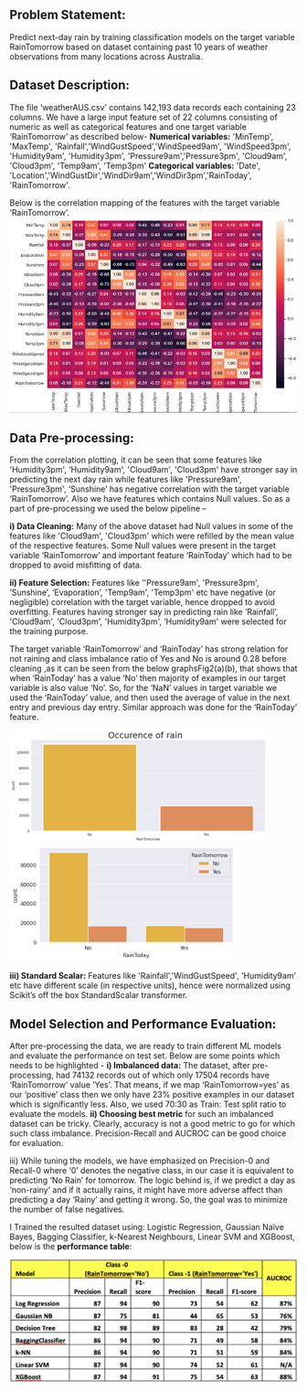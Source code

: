 
## Problem Statement:
Predict next-day rain by training classification models on the target variable RainTomorrow based on dataset containing past 10 years of weather observations from many locations across Australia.
## Dataset Description:
The file ‘weatherAUS.csv’ contains 142,193 data records each containing 23 columns. We have a large input feature set of 22 columns consisting of numeric as well as categorical features and one target variable ‘RainTomorrow’ as described below-
**Numerical variables:**
'MinTemp', 'MaxTemp', 'Rainfall','WindGustSpeed','WindSpeed9am', 'WindSpeed3pm', 'Humidity9am', 'Humidity3pm', 'Pressure9am','Pressure3pm', 'Cloud9am', 'Cloud3pm', 'Temp9am', 'Temp3pm'
**Categorical variables:**
'Date', 'Location','WindGustDir','WindDir9am','WindDir3pm','RainToday', 'RainTomorrow'.

Below is the correlation mapping of the features with the target variable ‘RainTomorrow’.
![alt text](https://github.com/KoushikGrandhi/Machine-Learning-Projects/blob/master/Rain_Prediction_Austrailia/resources/Picture1.png "Logo Title Text 1")

## Data Pre-processing: 
From the correlation plotting, it can be seen that some features like 'Humidity3pm', ‘Humidity9am', 'Cloud9am', 'Cloud3pm' have stronger say in predicting the next day rain while features like 'Pressure9am', 'Pressure3pm', ‘Sunshine’ has negative correlation with the target variable ‘RainTomorrow’. Also we have features which contains Null values. So as a part of pre-processing we used the below pipeline –

**i) Data Cleaning:**
Many of the above dataset had Null values in some of the features like 'Cloud9am', 'Cloud3pm' which were refilled by the mean value of the respective features. Some Null values were present in the target variable ‘RainTomorrow’ and important feature ‘RainToday’ which had to be dropped to avoid misfitting of data.

**ii) Feature Selection:** 
Features like ‘'Pressure9am', 'Pressure3pm', ‘Sunshine’, ‘Evaporation’, 'Temp9am', 'Temp3pm' etc have negative (or negligible) correlation with the target variable, hence dropped to avoid overfitting. Features having stronger say in predicting rain like ‘Rainfall’, 'Cloud9am', 'Cloud3pm', 'Humidity3pm', ‘Humidity9am' were selected for the training purpose.

The target variable ‘RainTomorrow’ and ‘RainToday’ has strong relation for not raining and class imbalance ratio of Yes and No is around 0.28 before cleaning ,as it can be seen from the below graphsFig2(a)(b), that shows that when ‘RainToday’ has a value ‘No’ then majority of examples in our target variable is also value ‘No’. So, for the ‘NaN’ values in target variable we used the ‘RainToday’ value, and then used the average of value in the next entry and previous day entry. Similar approach was done for the ‘RainToday’ feature.

![alt text](https://github.com/KoushikGrandhi/Machine-Learning-Projects/blob/master/Rain_Prediction_Austrailia/resources/Picture2.png "Logo Title Text 1")
![alt text](https://github.com/KoushikGrandhi/Machine-Learning-Projects/blob/master/Rain_Prediction_Austrailia/resources/Picture3.png "Logo Title Text 1")

**iii) Standard Scalar:**
Features like 'Rainfall','WindGustSpeed', 'Humidity9am’ etc have different scale (in respective units), hence were normalized using Scikit’s off the box StandardScalar transformer.

## Model Selection and Performance Evaluation:

After pre-processing the data, we are ready to train different ML models and evaluate the performance on test set. Below are some points which needs to be highlighted -
**i) Imbalanced data:** 
The dataset, after pre-processing, had 74132 records out of which only 17504 records have ‘RainTomorrow’ value ‘Yes’. That means, if we map ‘RainTomorrow=yes’ as our  ‘positive’ class then we only have 23% positive examples in our dataset which is significantly less. Also, we used 70:30 as Train: Test split ratio to evaluate the models.
**ii) Choosing best metric** for such an imbalanced dataset can be tricky. Clearly, accuracy is not a good metric to go for which such class imbalance. Precision-Recall and AUCROC can be good choice for evaluation.

iii) While tuning the models, we have emphasized on Precision-0 and Recall-0 where ‘0’ denotes the negative class, in our case it is equivalent to predicting ‘No Rain’ for tomorrow. The logic behind is, if we predict a day as ‘non-rainy’ and if it actually rains, it might have more adverse affect than predicting a day ‘Rainy’ and getting it wrong. So, the goal was to minimize the number of false negatives.

I Trained the resulted dataset using: Logistic Regression, Gaussian Naïve Bayes, Bagging Classifier, k-Nearest Neighbours, Linear SVM and XGBoost, below is the 
**performance table**: 

![alt text](https://github.com/KoushikGrandhi/Machine-Learning-Projects/blob/master/Rain_Prediction_Austrailia/resources/Picture10.png "Logo Title Text 1")


